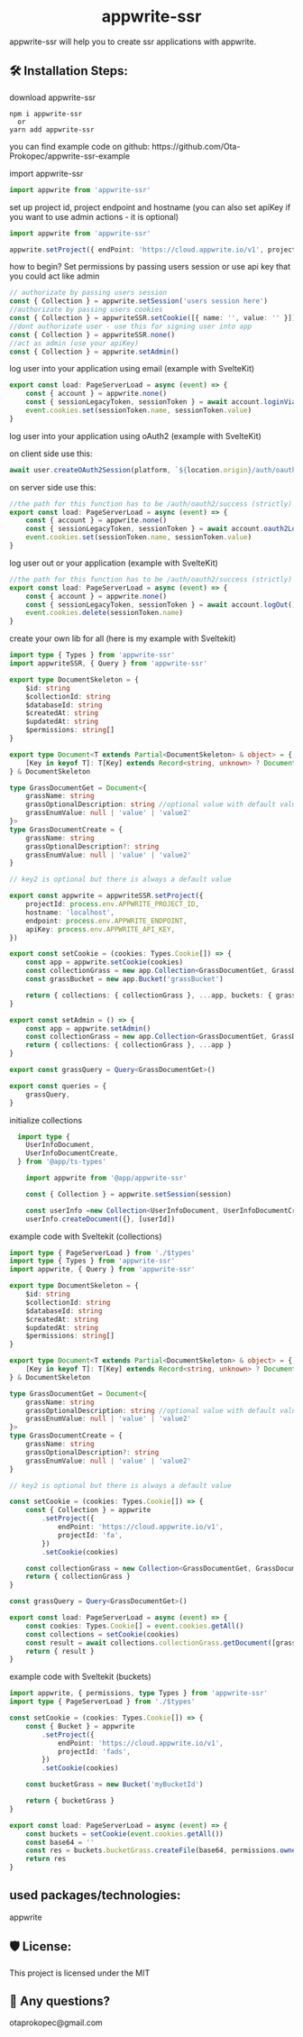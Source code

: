 <h1 align="center" id="title">appwrite-ssr</h1>

<p id="description">appwrite-ssr will help you to create ssr applications with appwrite.</p>

<h2>🛠️ Installation Steps:</h2>

<p>download appwrite-ssr</p>

```
npm i appwrite-ssr
  or
yarn add appwrite-ssr
```

<p>you can find example code on github:
https://github.com/Ota-Prokopec/appwrite-ssr-example
</p>

<p>import appwrite-ssr</p>

```ts
import appwrite from 'appwrite-ssr'
```

<p>set up project id, project endpoint and hostname (you can also set apiKey if you want to use admin actions - it is optional)
</p>

```ts
import appwrite from 'appwrite-ssr'

appwrite.setProject({ endPoint: 'https://cloud.appwrite.io/v1', projectId: 'fjalůj', hostname: 'localhost', apiKey: 'key...' })
```

<p>how to begin? Set permissions by passing users session or use api key that you could act like admin</p>

```ts
// authorizate by passing users session
const { Collection } = appwrite.setSession('users session here')
//authorizate by passing users cookies
const { Collection } = appwriteSSR.setCookie([{ name: '', value: '' }])
//dont authorizate user - use this for signing user into app
const { Collection } = appwriteSSR.none()
//act as admin (use your apiKey)
const { Collection } = appwrite.setAdmin()
```

<p>log user into your application using email (example with SvelteKit)</p>

```ts
export const load: PageServerLoad = async (event) => {
	const { account } = appwrite.none()
	const { sessionLegacyToken, sessionToken } = await account.loginViaEmail('email', 'password')
	event.cookies.set(sessionToken.name, sessionToken.value)
}
```

<p>log user into your application using oAuth2 (example with SvelteKit)

</p>
<span>
on client side use this:
</span>

```ts
await user.createOAuth2Session(platform, `${location.origin}/auth/oauth2/success`, `${location.origin}/oauth2/failure`)
```

<span>
on server side use this:
</span>

```ts
//the path for this function has to be /auth/oauth2/success (strictly)
export const load: PageServerLoad = async (event) => {
	const { account } = appwrite.none()
	const { sessionLegacyToken, sessionToken } = await account.oauth2Login(event.url)
	event.cookies.set(sessionToken.name, sessionToken.value)
}
```

<p>log user out or your application (example with SvelteKit)</p>

```ts
//the path for this function has to be /auth/oauth2/success (strictly)
export const load: PageServerLoad = async (event) => {
	const { account } = appwrite.none()
	const { sessionLegacyToken, sessionToken } = await account.logOut()
	event.cookies.delete(sessionToken.name)
}
```

<p>create your own lib for all (here is my example with Sveltekit)

</p>

```ts
import type { Types } from 'appwrite-ssr'
import appwriteSSR, { Query } from 'appwrite-ssr'

export type DocumentSkeleton = {
	$id: string
	$collectionId: string
	$databaseId: string
	$createdAt: string
	$updatedAt: string
	$permissions: string[]
}

export type Document<T extends Partial<DocumentSkeleton> & object> = {
	[Key in keyof T]: T[Key] extends Record<string, unknown> ? Document<T[Key]> : T[Key]
} & DocumentSkeleton

type GrassDocumentGet = Document<{
	grassName: string
	grassOptionalDescription: string //optional value with default value
	grassEnumValue: null | 'value' | 'value2'
}>
type GrassDocumentCreate = {
	grassName: string
	grassOptionalDescription?: string
	grassEnumValue: null | 'value' | 'value2'
}

// key2 is optional but there is always a default value

export const appwrite = appwriteSSR.setProject({
	projectId: process.env.APPWRITE_PROJECT_ID,
	hostname: 'localhost',
	endpoint: process.env.APPWRITE_ENDPOINT,
	apiKey: process.env.APPWRITE_API_KEY,
})

export const setCookie = (cookies: Types.Cookie[]) => {
	const app = appwrite.setCookie(cookies)
	const collectionGrass = new app.Collection<GrassDocumentGet, GrassDocumentCreate>('test', 'grass')
	const grassBucket = new app.Bucket('grassBucket')

	return { collections: { collectionGrass }, ...app, buckets: { grassBucket } }
}

export const setAdmin = () => {
	const app = appwrite.setAdmin()
	const collectionGrass = new app.Collection<GrassDocumentGet, GrassDocumentCreate>('test', 'grass')
	return { collections: { collectionGrass }, ...app }
}

export const grassQuery = Query<GrassDocumentGet>()

export const queries = {
	grassQuery,
}
```

<p>initialize collections</p>

```ts
  import type {
	UserInfoDocument,
	UserInfoDocumentCreate,
  } from '@app/ts-types'

    import appwrite from '@app/appwrite-ssr'

	const { Collection } = appwrite.setSession(session)

	const userInfo =new Collection<UserInfoDocument, UserInfoDocumentCreate>('account', 'userInfo'),
	userInfo.createDocument({}, [userId])
```

<p>example code with Sveltekit (collections)</p>

```ts
import type { PageServerLoad } from './$types'
import type { Types } from 'appwrite-ssr'
import appwrite, { Query } from 'appwrite-ssr'

export type DocumentSkeleton = {
	$id: string
	$collectionId: string
	$databaseId: string
	$createdAt: string
	$updatedAt: string
	$permissions: string[]
}

export type Document<T extends Partial<DocumentSkeleton> & object> = {
	[Key in keyof T]: T[Key] extends Record<string, unknown> ? Document<T[Key]> : T[Key]
} & DocumentSkeleton

type GrassDocumentGet = Document<{
	grassName: string
	grassOptionalDescription: string //optional value with default value
	grassEnumValue: null | 'value' | 'value2'
}>
type GrassDocumentCreate = {
	grassName: string
	grassOptionalDescription?: string
	grassEnumValue: null | 'value' | 'value2'
}

// key2 is optional but there is always a default value

const setCookie = (cookies: Types.Cookie[]) => {
	const { Collection } = appwrite
		.setProject({
			endPoint: 'https://cloud.appwrite.io/v1',
			projectId: 'fa',
		})
		.setCookie(cookies)

	const collectionGrass = new Collection<GrassDocumentGet, GrassDocumentCreate>('experiences', 'userInfo')
	return { collectionGrass }
}

const grassQuery = Query<GrassDocumentGet>()

export const load: PageServerLoad = async (event) => {
	const cookies: Types.Cookie[] = event.cookies.getAll()
	const collections = setCookie(cookies)
	const result = await collections.collectionGrass.getDocument([grassQuery.equal('grassName', 'jj')])
	return { result }
}
```

<p>example code with Sveltekit (buckets)</p>

```ts
import appwrite, { permissions, type Types } from 'appwrite-ssr'
import type { PageServerLoad } from './$types'

const setCookie = (cookies: Types.Cookie[]) => {
	const { Bucket } = appwrite
		.setProject({
			endPoint: 'https://cloud.appwrite.io/v1',
			projectId: 'fads',
		})
		.setCookie(cookies)

	const bucketGrass = new Bucket('myBucketId')

	return { bucketGrass }
}

export const load: PageServerLoad = async (event) => {
	const buckets = setCookie(event.cookies.getAll())
	const base64 = ''
	const res = buckets.bucketGrass.createFile(base64, permissions.owner('myUserId'))
	return res
}
```

<h2>used packages/technologies:</h2>
appwrite

<h2>🛡️ License:</h2>

This project is licensed under the MIT

<h2>💖 Any questions?</h2>
otaprokopec@gmail.com
